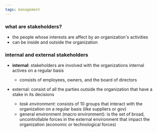 ```yaml
---
tags: management
---
```


### what are stakeholders?
- the people whose interests are affect by an organization's activities
- can be inside and outside the organization

### internal and external stakeholders

- **internal**: stakeholders are involved with the organizations internal actives on a regular basis
	- consists of employees, owners, and the board of directors

- external: consist of all the parties outside the organization that have a stake in its decisions
	- *task environment*: consists of 10 groups that interact with the organization on a regular basis (like suppliers or gov)
	- general environment (macro environment): is the set of broad, uncontrollable forces in the external environment that impact the organization (economic or technological forces)